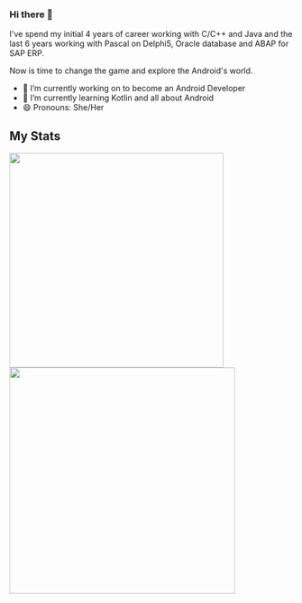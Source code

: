 ### Hi there 👋

<!--
**salescamila/salescamila** is a ✨ _special_ ✨ repository because its `README.md` (this file) appears on your GitHub profile.

Here are some ideas to get you started:

- 🔭 I’m currently working on ...
- 🌱 I’m currently learning ...
- 👯 I’m looking to collaborate on ...
- 🤔 I’m looking for help with ...
- 💬 Ask me about ...
- 📫 How to reach me: ...
- 😄 Pronouns: ...
- ⚡ Fun fact: ...
-->

I've spend my initial 4 years of career working with C/C++ and Java and the last 6 years working with Pascal on Delphi5, Oracle database and ABAP for SAP ERP.

Now is time to change the game and explore the Android's world.

- 🔭 I’m currently working on to become an Android Developer
- 🌱 I’m currently learning Kotlin and all about Android
- 😄 Pronouns: She/Her


## My Stats

<div>
<img width="380px" align="left" src="https://github-readme-stats.vercel.app/api/top-langs/?username=salescamila&show_icons=true&langs_count=8&layout=compact&theme=buefy&count_private=true"/>

<img width="400px" align="left" src="https://github-readme-stats.vercel.app/api?username=salescamila&theme=buefy&?theme=dark&show_icons=true%count_private=true&include_all_commits=true"/>

<!-- img width="490px" align="left" src="https://github-readme-stats.vercel.app/api/wakatime?username=salescamila"/ -->
</div>
